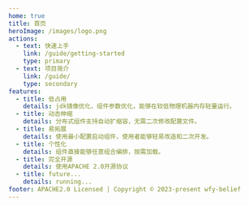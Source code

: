 ```yaml
---
home: true
title: 首页
heroImage: /images/logo.png
actions:
  - text: 快速上手
    link: /guide/getting-started
    type: primary
  - text: 项目简介
    link: /guide/
    type: secondary
features:
  - title: 低占用
    details: jdk镜像优化，组件参数优化，能够在较低物理机器内存轻量运行。
  - title: 动态伸缩
    details: 分布式组件支持自动扩缩容，无需二次修改配置文件。
  - title: 易拓展
    details: 使用最小配置启动组件，使用者能够轻易改造和二次开发。
  - title: 个性化
    details: 组件直接能够任意组合编排，按需加载。
  - title: 完全开源
    details: 使用APACHE 2.0开源协议
  - title: future...
    details: running...
footer: APACHE2.0 Licensed | Copyright © 2023-present wfy-belief
---
```

